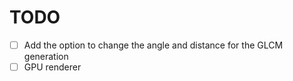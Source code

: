 # TODO
- [ ] Add the option to change the angle and distance for the GLCM generation
- [ ] GPU renderer
